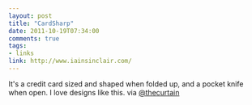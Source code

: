 ```yaml
---
layout: post
title: "CardSharp"
date: 2011-10-19T07:34:00
comments: true
tags:
- links
link: http://www.iainsinclair.com/
---
```

It's a credit card sized and shaped when folded up, and a pocket knife
when open. I love designs like this. via [@thecurtain](https://twitter.com/#!/thecurtain "@thecurtain")
